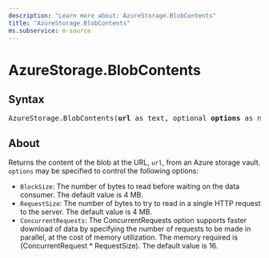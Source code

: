 ```yaml
---
description: "Learn more about: AzureStorage.BlobContents"
title: "AzureStorage.BlobContents"
ms.subservice: m-source
---
```

# AzureStorage.BlobContents

## Syntax

<pre>
AzureStorage.BlobContents(<b>url</b> as text, optional <b>options</b> as nullable record) as binary
</pre>

## About

Returns the content of the blob at the URL, `url`, from an Azure storage vault. `options` may be specified to control the following options:

* `BlockSize`: The number of bytes to read before waiting on the data consumer. The default value is 4 MB.
* `RequestSize`: The number of bytes to try to read in a single HTTP request to the server. The default value is 4 MB.
* `ConcurrentRequests`: The ConcurrentRequests option supports faster download of data by specifying the number of requests to be made in parallel, at the cost of memory utilization. The memory required is (ConcurrentRequest * RequestSize). The default value is 16.
